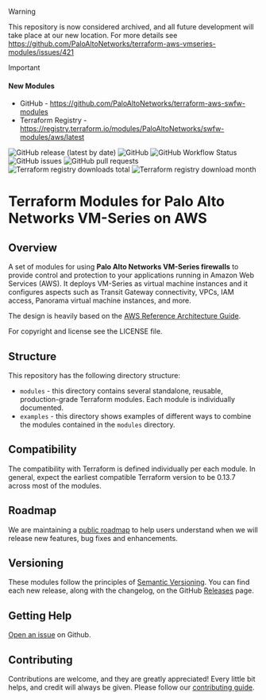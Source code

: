 > [!WARNING]  
> This repository is now considered archived, and all future development will take place at our new location. For more details see https://github.com/PaloAltoNetworks/terraform-aws-vmseries-modules/issues/421

> [!IMPORTANT]
> #### New Modules
> - GitHub - https://github.com/PaloAltoNetworks/terraform-aws-swfw-modules  
> - Terraform Registry - https://registry.terraform.io/modules/PaloAltoNetworks/swfw-modules/aws/latest

![GitHub release (latest by date)](https://img.shields.io/github/v/release/PaloAltoNetworks/terraform-aws-vmseries-modules?style=flat-square)
![GitHub](https://img.shields.io/github/license/PaloAltoNetworks/terraform-aws-vmseries-modules?style=flat-square)
![GitHub Workflow Status](https://img.shields.io/github/actions/workflow/status/PaloAltoNetworks/terraform-aws-vmseries-modules/release_ci.yml?style=flat-square)
![GitHub issues](https://img.shields.io/github/issues/PaloAltoNetworks/terraform-aws-vmseries-modules?style=flat-square)
![GitHub pull requests](https://img.shields.io/github/issues-pr/PaloAltoNetworks/terraform-aws-vmseries-modules?style=flat-square)
![Terraform registry downloads total](https://img.shields.io/badge/dynamic/json?color=green&label=downloads%20total&query=data.attributes.total&url=https%3A%2F%2Fregistry.terraform.io%2Fv2%2Fmodules%2FPaloAltoNetworks%2Fvmseries-modules%2Faws%2Fdownloads%2Fsummary&style=flat-square)
![Terraform registry download month](https://img.shields.io/badge/dynamic/json?color=green&label=downloads%20this%20month&query=data.attributes.month&url=https%3A%2F%2Fregistry.terraform.io%2Fv2%2Fmodules%2FPaloAltoNetworks%2Fvmseries-modules%2Faws%2Fdownloads%2Fsummary&style=flat-square)

# Terraform Modules for Palo Alto Networks VM-Series on AWS

## Overview

A set of modules for using **Palo Alto Networks VM-Series firewalls** to provide control and protection
to your applications running in Amazon Web Services (AWS). It deploys VM-Series as virtual machine
instances and it configures aspects such as Transit Gateway connectivity, VPCs, IAM access, Panorama virtual
machine instances, and more.

The design is heavily based on the [AWS Reference Architecture Guide](https://pandocs.tech/fw/110p-prime).

For copyright and license see the LICENSE file.

## Structure

This repository has the following directory structure:

* `modules` - this directory contains several standalone, reusable, production-grade Terraform modules. Each module is individually documented.
* `examples` - this directory shows examples of different ways to combine the modules contained in the
  `modules` directory.

## Compatibility

The compatibility with Terraform is defined individually per each module. In general, expect the earliest compatible
Terraform version to be 0.13.7 across most of the modules.

## Roadmap

We are maintaining a [public roadmap](https://github.com/orgs/PaloAltoNetworks/projects/33/views/1) to help users understand when we will release new features, bug fixes and enhancements.

## Versioning

These modules follow the principles of [Semantic Versioning](http://semver.org/). You can find each new release,
along with the changelog, on the GitHub [Releases](https://github.com/PaloAltoNetworks/terraform-aws-vmseries-modules/releases) page.

## Getting Help

[Open an issue](https://github.com/PaloAltoNetworks/terraform-aws-vmseries-modules/issues) on Github.

## Contributing

Contributions are welcome, and they are greatly appreciated! Every little bit helps,
and credit will always be given. Please follow our [contributing guide](https://github.com/PaloAltoNetworks/terraform-best-practices/blob/main/CONTRIBUTING.md).

<!-- ## Who maintains these modules?

This repository is maintained by [Palo Alto Networks](https://www.paloaltonetworks.com/).
If you're looking for commercial support or services, send an email to [address not known yet]. -->
